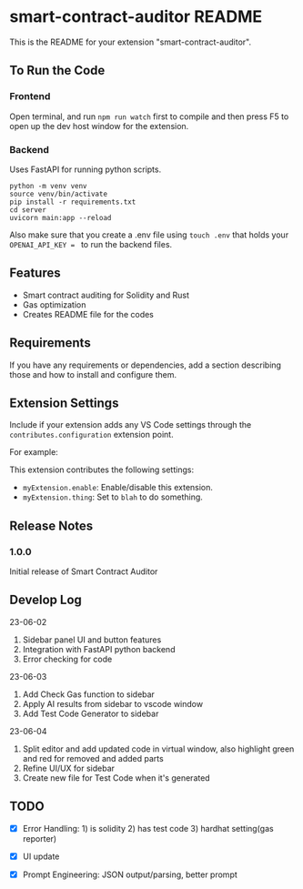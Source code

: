 # smart-contract-auditor README

This is the README for your extension "smart-contract-auditor".

## To Run the Code

### Frontend

Open terminal, and run `npm run watch` first to compile and then press F5 to open up the dev host window for the extension.

### Backend

Uses FastAPI for running python scripts.

```
python -m venv venv
source venv/bin/activate
pip install -r requirements.txt
cd server
uvicorn main:app --reload
```

Also make sure that you create a .env file using `touch .env` that holds your `OPENAI_API_KEY = ` to run the backend files.

## Features

- Smart contract auditing for Solidity and Rust
- Gas optimization
- Creates README file for the codes

## Requirements

If you have any requirements or dependencies, add a section describing those and how to install and configure them.

## Extension Settings

Include if your extension adds any VS Code settings through the `contributes.configuration` extension point.

For example:

This extension contributes the following settings:

- `myExtension.enable`: Enable/disable this extension.
- `myExtension.thing`: Set to `blah` to do something.

## Release Notes

### 1.0.0

Initial release of Smart Contract Auditor

## Develop Log

23-06-02

1. Sidebar panel UI and button features
2. Integration with FastAPI python backend
3. Error checking for code 

23-06-03

1. Add Check Gas function to sidebar
2. Apply AI results from sidebar to vscode window
3. Add Test Code Generator to sidebar

23-06-04

1. Split editor and add updated code in virtual window, also highlight green and red for removed and added parts
2. Refine UI/UX for sidebar
3. Create new file for Test Code when it's generated

## TODO

- [x] Error Handling: 1) is solidity 2) has test code 3) hardhat setting(gas reporter)
- [x] UI update
- [x] Prompt Engineering: JSON output/parsing, better prompt

